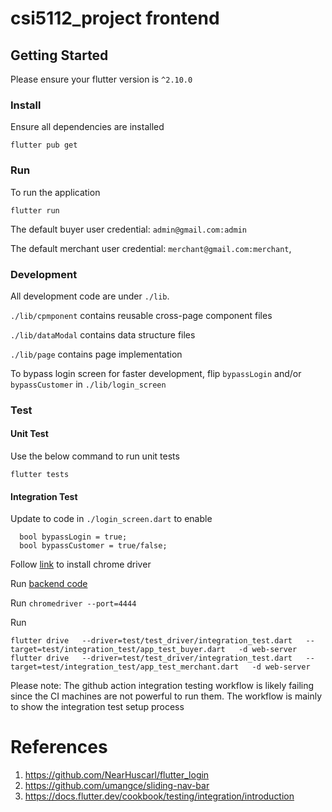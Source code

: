 # csi5112_project frontend

## Getting Started

Please ensure your flutter version is `^2.10.0`

### Install

Ensure all dependencies are installed

```
flutter pub get
```

### Run

To run the application

```
flutter run
```

The default buyer user credential:
`admin@gmail.com:admin`

The default merchant user credential:
`merchant@gmail.com:merchant`,

### Development

All development code are under `./lib`.

`./lib/cpmponent` contains reusable cross-page component files

`./lib/dataModal` contains data structure files

`./lib/page` contains page implementation

To bypass login screen for faster development, flip `bypassLogin` and/or `bypassCustomer` in `./lib/login_screen`

### Test

#### Unit Test
Use the below command to run unit tests
```
flutter tests
```

#### Integration Test
Update to code in `./login_screen.dart` to enable 
```
  bool bypassLogin = true;
  bool bypassCustomer = true/false;
```

Follow [link](https://chromedriver.chromium.org/downloads) to install chrome driver

Run [backend code](https://github.com/akshatarrao/CSI5112-Project/tree/development/backend)

Run `chromedriver --port=4444`

Run 
```
flutter drive   --driver=test/test_driver/integration_test.dart   --target=test/integration_test/app_test_buyer.dart   -d web-server
flutter drive   --driver=test/test_driver/integration_test.dart   --target=test/integration_test/app_test_merchant.dart   -d web-server
```

Please note: The github action integration testing workflow is likely failing since the CI machines are not powerful to run them. 
The workflow is mainly to show the integration test setup process

# References
1. https://github.com/NearHuscarl/flutter_login
2. https://github.com/umangce/sliding-nav-bar
3. https://docs.flutter.dev/cookbook/testing/integration/introduction